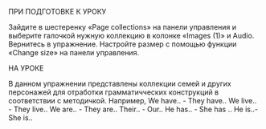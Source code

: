 ПРИ ПОДГОТОВКЕ К УРОКУ

Зайдите в шестеренку «Page collections» на панели управления и выберите галочкой нужную коллекцию в колонке «Images (1)» и Audio. 
Вернитесь в упражнение. Настройте размер с помощью функции «Change size» на панели управления.

НА УРОКЕ

В данном упражнении представлены коллекции семей и других персонажей для отработки грамматичческих конструкций в соответствии с методичкой.
Например, 
We have.. - They have..
We live.. - They live..
We are.. - They are..
Their.. -  Our..
He has.. - She has ..
He is..- She is..


